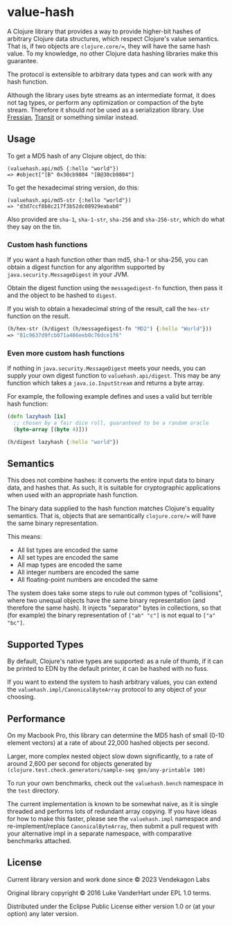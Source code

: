 # value-hash

A Clojure library that provides a way to provide higher-bit hashes of arbitrary
Clojure data structures, which respect Clojure's value semantics. That is, if
two objects are `clojure.core/=`, they will have the same hash value. To my
knowledge, no other Clojure data hashing libraries make this guarantee.

The protocol is extensible to arbitrary data types and can work with any hash
function.

Although the library uses byte streams as an intermediate format, it does not
tag types, or perform any optimization or compaction of the byte stream. Therefore it should _not_ be used as a serialization library. Use
[Fressian](https://github.com/clojure/data.fressian),
[Transit](https://github.com/cognitect/transit-clj) or something similar
instead.

## Usage

To get a MD5 hash of any Clojure object, do this:

```
(valuehash.api/md5 {:hello "world"})
=> #object["[B" 0x30cb9804 "[B@30cb9804"]
```

To get the hexadecimal string version, do this:

```
(valuehash.api/md5-str {:hello "world"})
=> "d3d7ccf8b8c217f3b52dc08929eabab8"
```

Also provided are `sha-1`, `sha-1-str`, `sha-256` and `sha-256-str`, which do
what they say on the tin.

### Custom hash functions

If you want a hash function other than md5, sha-1 or sha-256, you can obtain a
digest function for any algorithm supported by `java.security.MessageDigest` in
your JVM.

Obtain the digest function using the `messagedigest-fn` function, then pass it
and the object to be hashed to `digest`.

If you wish to obtain a hexadecimal string of the result, call the `hex-str` function on the result.

```clojure
(h/hex-str (h/digest (h/messagedigest-fn "MD2") {:hello "World"}))
=> "81c9637d9fcb071a486eeb0c76dce1f6"
```

### Even more custom hash functions

If nothing in `java.security.MessageDigest` meets your needs, you can supply
your own digest function to `valuehash.api/digest`. This may be any function
which takes a `java.io.InputStream` and returns a byte array.

For example, the following example defines and uses a valid but terrible hash function:

```clojure
(defn lazyhash [is]
  ;; chosen by a fair dice roll, guaranteed to be a random oracle
  (byte-array [(byte 4)]))

(h/digest lazyhash {:hello "world"})
```
## Semantics

This does not combine hashes: it converts the entire input data to binary data,
and hashes that. As such, it is suitable for cryptographic applications when
used with an appropriate hash function.

The binary data supplied to the hash function matches Clojure's equality
semantics. That is, objects that are semantically `clojure.core/=` will have the
same binary representation.

This means:

- All list types are encoded the same
- All set types are encoded the same
- All map types are encoded the same
- All integer numbers are encoded the same
- All floating-point numbers are encoded the same

The system does take some steps to rule out common types of "collisions", where two unequal objects have the same binary representation (and therefore the same hash). It injects "separator" bytes in collections, so that (for example) the binary representation of `["ab" "c"]` is not equal to `["a" "bc"]`.

## Supported Types

By default, Clojure's native types are supported: as a rule of thumb, if it can be printed to EDN by the default printer, it can be hashed with no fuss.

If you want to extend the system to hash arbitrary values, you can extend the `valuehash.impl/CanonicalByteArray` protocol to any object of your choosing.

## Performance

On my Macbook Pro, this library can determine the MD5 hash of small (0-10
element vectors) at a rate of about 22,000 hashed objects per second.

Larger, more complex nested object slow down significantly, to a rate of around
2,600 per second for objects generated by
`(clojure.test.check.generators/sample-seq gen/any-printable 100)`

To run your own benchmarks, check out the `valuehash.bench` namespace in the
`test` directory.

The current implementation is known to be somewhat naive, as it is single
threaded and performs lots of redundant array copying. If you have ideas for
how to make this faster, please see the `valuehash.impl` namespace and
re-implement/replace `CanonicalByteArray`, then submit a pull request with your
alternative impl in a separate namespace, with comparative benchmarks attached.

## License

Current library version and work done since © 2023 Vendekagon Labs

Original library copyright © 2016 Luke VanderHart under EPL 1.0 terms.

Distributed under the Eclipse Public License either version 1.0 or (at
your option) any later version.
